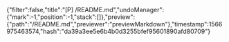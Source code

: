 {"filter":false,"title":"[P] /README.md","undoManager":{"mark":-1,"position":-1,"stack":[]},"preview":{"path":"/README.md","previewer":"previewMarkdown"},"timestamp":1566975463574,"hash":"da39a3ee5e6b4b0d3255bfef95601890afd80709"}